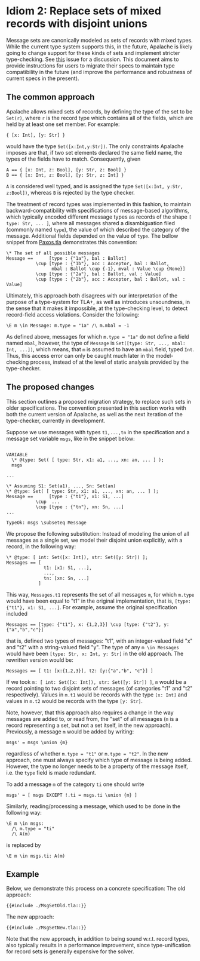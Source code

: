 # Idiom 2: Replace sets of mixed records with disjoint unions

Message sets are canonically modeled as sets of records with mixed types. While the current type system supports this, in the future, Apalache is likely going to change support for these kinds of sets and implement stricter type-checking. See [this](https://github.com/informalsystems/apalache/issues/401) issue for a discussion.
This document aims to provide instructions for users to migrate their specs to maintain type compatibility in the future (and improve the performance and robustness of current specs in the present).

## The common approach
Apalache allows mixed sets of records, by defining the type of the set to be `Set(r)`, where `r` is the record type which contains all of the fields, which are held by at least one set member. For example:

```tla
{ [x: Int], [y: Str] }
```

would have the type `Set([x:Int,y:Str])`. The only constraints Apalache imposes are that, if two set elements declared the same field name, the types of the fields have to match. Consequently, given
```tla
A == { [x: Int, z: Bool], [y: Str, z: Bool] }
B == { [x: Int, z: Bool], [y: Str, z: Int] }
```
`A` is considered well typed, and is assigned the type `Set([x:Int, y:Str, z:Bool])`, whereas `B` is rejected by the type checker.

The treatment of record types was implemented in this fashion, to maintain backward-compatibility with specifications of message-based algorithms, which typically encoded different message types as records of the shape `[ type: Str, ... ]`, where all messages shared a disambiguation filed (commonly named `type`), the value of which described the category of the message. Additional fields depended on the value of `type`.
The bellow snippet from [Paxos.tla][] demonstrates this convention:
```tla
\* The set of all possible messages 
Message ==      [type : {"1a"}, bal : Ballot]
           \cup [type : {"1b"}, acc : Acceptor, bal : Ballot, 
                 mbal : Ballot \cup {-1}, mval : Value \cup {None}]
           \cup [type : {"2a"}, bal : Ballot, val : Value]
           \cup [type : {"2b"}, acc : Acceptor, bal : Ballot, val : Value]
```

Ultimately, this approach both disagrees with our interpretation of the purpose of a type-system for TLA+, as well as introduces unsoundness, in the sense that it makes it impossible, at the type-checking level, to detect record-field access violations.
Consider the following:
```
\E m \in Message: m.type = "1a" /\ m.mbal = -1
```
As defined above, messages for which `m.type = "1a"` do not define a field named `mbal`, however, the type of `Message` is `Set([type: Str, ..., mbal: Int, ...])`, which means, that `m` is assumed to have an `mbal` field, typed `Int`. Thus, this access error can only be caught much later in the model-checking process, instead of at the level of static analysis provided by the type-checker. 

## The proposed changes
This section outlines a proposed migration strategy, to replace such sets in older specifications. The convention presented in this section works with both the current version of Apalache, as well as the next iteration of the type-checker, currently in development.

Suppose we use messages with types `t1,...,tn` in the specification and a message set variable `msgs`, like in the snippet below:
```tla

VARIABLE 
  \* @type: Set( [ type: Str, x1: a1, ..., xn: an, ... ] );
  msgs

...

\* Assuming S1: Set(a1), ..., Sn: Set(an) 
\* @type: Set( [ type: Str, x1: a1, ..., xn: an, ... ] );
Message ==      [type : {"t1"}, x1: S1, ...]
           \cup  ...
           \cup [type : {"tn"}, xn: Sn, ...]
...

TypeOk: msgs \subseteq Message
```

We propose the following substitution: Instead of modeling the union of all messages as a single set, we model their disjoint union explicitly, with a record, in the following way:

```tla
\* @type: [ int: Set([x: Int]), str: Set([y: Str]) ];
Messages == [ 
              t1: [x1: S1, ...],
              ...,
              tn: [xn: Sn, ...] 
            ]
```
This way, `Messages.t1` represents the set of all messages `m`, for which `m.type` would have been equal to "t1" in the original implementation, that is, `[type: {"t1"}, x1: S1, ...]`.
For example, assume the original specification included
```tla
Messages == [type: {"t1"}, x: {1,2,3}] \cup [type: {"t2"}, y:{"a","b","c"}]
```
that is, defined two types of messages: "t1", with an integer-valued field "x" and "t2" with a string-valued field "y". The type of any `m \in Messages` would have been `[type: Str, x: Int, y: Str]` in the old approach.
The rewritten version would be:
```tla
Messages == [ t1: [x:{1,2,3}], t2: [y:{"a","b", "c"}] ]
```
If we took `m: [ int: Set([x: Int]), str: Set([y: Str]) ]`, `m` would be a record pointing to two disjoint sets of messages (of categories "t1" and "t2" respectively). Values in `m.t1` would be records with the type `[x: Int]` and values in `m.t2` would be records with the type `[y: Str]`. 

Note, however, that this approach also requires a change in the way messages are added to, or read from, the "set" of all messages (`m` is a record representing a set, but not a set itself, in the new approach).
Previously, a message `m` would be added by writing:
```
msgs' = msgs \union {m}
```
regardless of whether `m.type = "t1"` or `m.type = "t2"`. In the new approach, one must always specify which type of message is being added. However, the type no longer needs to be a property of the message itself, i.e. the `type` field is made redundant.

To add a message `m` of the category `ti` one should write
```
msgs' = [ msgs EXCEPT !.ti = msgs.ti \union {m} ]
```

Similarly, reading/processing a message, which used to be done in the following way:
```tla
\E m \in msgs:
  /\ m.type = "ti"
  /\ A(m)
```
is replaced by
```
\E m \in msgs.ti: A(m)
```

## Example
Below, we demonstrate this process on a concrete specification:
The old approach:
```tla
{{#include ./MsgSetOld.tla::}}
```

The new approach:
```tla
{{#include ./MsgSetNew.tla::}}
```

Note that the new approach, in addition to being sound w.r.t. record types, also typically results in a performance improvement, since type-unification for record sets is generally expensive for the solver.

[Paxos.tla]: https://github.com/tlaplus/Examples/blob/master/specifications/Paxos/Paxos.tla

